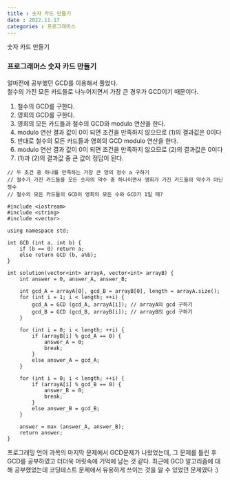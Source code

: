```yaml
---
title : 숫자 카드 만들기
date : 2022.11.17
categories : 프로그래머스
---
```


숫자 카드 만들기

### 프로그래머스 숫자 카드 만들기

얼마전에 공부했던 GCD를 이용해서 풀었다.    
철수의 가진 모든 카드들로 나누어지면서 가장 큰 경우가 GCD이기 때문이다.     

1. 철수의 GCD를 구한다.
2. 영희의 GCD를 구한다.
3. 영희의 모든 카드들과 철수의 GCD와 modulo 연산을 한다.
4. modulo 연산 결과 값이 0이 되면 조건을 만족하지 않으므로 (1)의 결과값은 0이다
5. 반대로 철수의 모든 카드들과 영희의 GCD modulo 연산을 한다.
6. modulo 연산 결과 값이 0이 되면 조건을 만족하지 않으므로 (2)의 결과값은 0이다
7. (1)과 (2)의 결과값 중 큰 값이 정답이 된다.



```
// 두 조건 중 하나를 만족하는 가장 큰 양의 정수 a 구하기
// 철수가 가진 카드들을 모든 숫자의 약수 중 하나이면서 영희가 가진 카드들의 약수가 아닌 정수 
// 철수의 모든 카드들의 GCD이 영희의 모든 수와 GCD가 1일 때?

#include <iostream>
#include <string>
#include <vector>

using namespace std;

int GCD (int a, int b) {
    if (b == 0) return a;
    else return GCD (b, a%b);
}

int solution(vector<int> arrayA, vector<int> arrayB) {
    int answer = 0, answer_A, answer_B;
    
    int gcd_A = arrayA[0], gcd_B = arrayB[0], length = arrayA.size();
    for (int i = 1; i < length; ++i) {
        gcd_A = GCD (gcd_A, arrayA[i]); // arrayA의 gcd 구하기 
        gcd_B = GCD (gcd_B, arrayB[i]); // arrayB의 gcd 구하기
    }
    
    for (int i = 0; i < length; ++i) {
        if (arrayB[i] % gcd_A == 0) {
            answer_A = 0;
            break;
        }
        else answer_A = gcd_A;
    }
    
    for (int i = 0; i < length; ++i) {
        if (arrayA[i] % gcd_B == 0) {
            answer_B = 0;
            break;
        }
        else answer_B = gcd_B;
    }
    
    answer = max (answer_A, answer_B);
    return answer;
}
```

프로그래밍 언어 과목의 마지막 문제에서 GCD문제가 나왔었는데, 그 문제를 틀린 후 GCD를 공부하였고 더더욱 머릿속에 기억에 남는 것 같다. 최근에 GCD 알고리즘에 대해 공부했었는데 코딩테스트 문제에서 유용하게 쓰이는 것을 알 수 있었던 문제였다 :) 